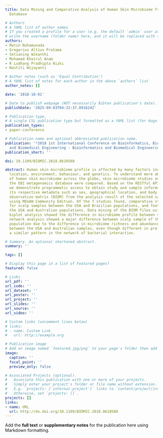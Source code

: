 ```yaml
---
title: Data Mining and Comparative Analysis of Human Skin Microbiome from EBI Metagenomics
  Database

# Authors
# A YAML list of author names
# If you created a profile for a user (e.g. the default `admin` user at `content/authors/admin/`), 
# write the username (folder name) here, and it will be replaced with their full name and linked to their profile.
authors:
- Matin Nuhamunada
- Gregorius Altius Pratama
- Setianing Wikanthi
- Mohamad Khoirul Anam
- R Ludhang Pradhipta Rizki
- Nastiti Wijayanti

# Author notes (such as 'Equal Contribution')
# A YAML list of notes for each author in the above `authors` list
author_notes: []

date: '2018-10-01'

# Date to publish webpage (NOT necessarily Bibtex publication's date).
publishDate: '2025-09-03T04:32:37.891624Z'

# Publication type.
# A single CSL publication type but formatted as a YAML list (for Hugo requirements).
publication_types:
- paper-conference

# Publication name and optional abbreviated publication name.
publication: '*2018 1st International Conference on Bioinformatics, Biotechnology,
  and Biomedical Engineering - Bioinformatics and Biomedical Engineering*'
publication_short: ''

doi: 10.1109/BIOMIC.2018.8610588

abstract: Human skin microbiome profile is affected by many factors including geographical
  location, environment, behaviour, and genetics. To understand more about the distribution
  of human skin microbiome across the globe, skin microbiome studies available in
  the EBI metagenomics database were compared. Based on the RESTful API of the database,
  we demonstrate programmatic access to obtain study and sample information based
  its respective metadata such as sex, geographical location, and body site. The biological
  observation matrix (BIOM) from the analysis result of the selected samples was compared
  using MEGAN Community Edition. Of the 7 studies found, comparative study was conducted
  for scalp samples between the USA and Brazilian populations, and foot samples between
  the USA and Australian populations. Data mining of the BIOM files using PCoA and
  biplot analysis showed the difference in microbiome profile between studies. Co-occurrence
  network analysis showed a major difference between scalp sample of the USA and Brazilian
  population due to the difference in microbiome richness and abundance. Foot samples
  between the USA and Australian samples, even though different in profiles, suggest
  a similar pattern in the network of bacterial interaction.

# Summary. An optional shortened abstract.
summary: ''

tags: []

# Display this page in a list of Featured pages?
featured: false

# Links
url_pdf: ''
url_code: ''
url_dataset: ''
url_poster: ''
url_project: ''
url_slides: ''
url_source: ''
url_video: ''

# Custom links (uncomment lines below)
# links:
# - name: Custom Link
#   url: http://example.org

# Publication image
# Add an image named `featured.jpg/png` to your page's folder then add a caption below.
image:
  caption: ''
  focal_point: ''
  preview_only: false

# Associated Projects (optional).
#   Associate this publication with one or more of your projects.
#   Simply enter your project's folder or file name without extension.
#   E.g. `projects: ['internal-project']` links to `content/project/internal-project/index.md`.
#   Otherwise, set `projects: []`.
projects: []
links:
- name: URL
  url: http://dx.doi.org/10.1109/BIOMIC.2018.8610588
---
```


Add the **full text** or **supplementary notes** for the publication here using Markdown formatting.
